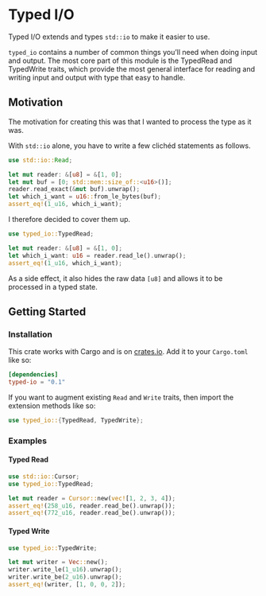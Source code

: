 # Typed I/O
Typed I/O extends and types `std::io` to make it easier to use.

`typed_io` contains a number of common things you’ll need when doing input and output. The most core part of this module is the TypedRead and TypedWrite traits, which provide the most general interface for reading and writing input and output with type that easy to handle.

## Motivation
The motivation for creating this was that I wanted to process the type as it was.

With `std::io` alone, you have to write a few clichéd statements as follows.

```rust
use std::io::Read;

let mut reader: &[u8] = &[1, 0];
let mut buf = [0; std::mem::size_of::<u16>()];
reader.read_exact(&mut buf).unwrap();
let which_i_want = u16::from_le_bytes(buf);
assert_eq!(1_u16, which_i_want);
```

I therefore decided to cover them up.

```rust
use typed_io::TypedRead;

let mut reader: &[u8] = &[1, 0];
let which_i_want: u16 = reader.read_le().unwrap();
assert_eq!(1_u16, which_i_want);
```

As a side effect, it also hides the raw data `[u8]` and allows it to be processed in a typed state.

## Getting Started

### Installation

This crate works with Cargo and is on [crates.io](https://crates.io/crates/typed-io).
Add it to your `Cargo.toml` like so:

```toml
[dependencies]
typed-io = "0.1"
```

If you want to augment existing `Read` and `Write` traits, then import the extension methods like so:

```rust
use typed_io::{TypedRead, TypedWrite};
```

### Examples

#### Typed Read
```rust
use std::io::Cursor;
use typed_io::TypedRead;

let mut reader = Cursor::new(vec![1, 2, 3, 4]);
assert_eq!(258_u16, reader.read_be().unwrap());
assert_eq!(772_u16, reader.read_be().unwrap());
```

#### Typed Write
```rust
use typed_io::TypedWrite;

let mut writer = Vec::new();
writer.write_le(1_u16).unwrap();
writer.write_be(2_u16).unwrap();
assert_eq!(writer, [1, 0, 0, 2]);
```